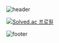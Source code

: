![header](https://capsule-render.vercel.app/api?type=waving&color=f7d04d&height=100&section=header&text=mango&fontColor=f5f5f2&fontSize=90)

[![Solved.ac
프로필](http://mazassumnida.wtf/api/v2/generate_badge?boj=mng051)](https://solved.ac/mng051)

![footer](https://capsule-render.vercel.app/api?type=waving&color=f7d04d&height=100&section=footer)



